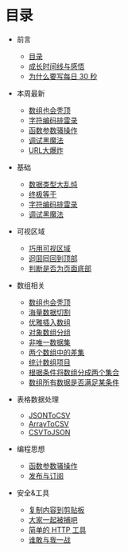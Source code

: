 # 目录

* 前言
    * [目录](SUMMARY.md)
    * [成长时间线与感悟](TIMELINE.md)
    * [为什么要写每日 30 秒](WAY.md)

* 本周最新
    * [数组也会秃顶](posts/sparse-array.md)
    * [字符编码排雷录](posts/unicode.md)
    * [函数参数骚操作](posts/function-params.md)
    * [调试黑魔法](posts/super-console.md)
    * [URL大爆炸](posts/url.md)

* 基础
    * [数据类型大乱炖](posts/type.md)
    * [终极等于](posts/equals.md)
    * [字符编码排雷录](posts/unicode.md)
    * [调试黑魔法](posts/super-console.md)

* 可视区域
    * [巧用可视区域](posts/in-viewport.md)
    * [迴囬囘回到顶部](posts/scroll.md)
    * [判断是否为页面底部](posts/bottom-visible.md)

* 数组相关
    * [数组也会秃顶](posts/sparse-array.md)
    * [海量数据切割](posts/chunk.md)
    * [优雅插入数组](posts/insert-item-inside-an-array.md)
    * [对象数组分组](posts/group-by.md)
    * [非唯一数据集](posts/non-unique.md)
    * [两个数组中的差集](posts/difference.md)
    * [统计数组项目](posts/count.md)
    * [根据条件将数组分成两个集合](posts/bifurcate.md)
    * [数组所有数据是否满足某条件](posts/all.md)

* 表格数据处理
    * [JSONToCSV](posts/json-to-csv.md)
    * [ArrayToCSV](posts/array-to-csv.md)
    * [CSVToJSON](posts/csv-to-json.md)

* 编程思想
    * [函数参数骚操作](posts/function-params.md)
    * [发布与订阅](posts/event.md)

* 安全&工具
    * [复制内容到剪贴板](posts/copy-to-clipboard.md)
    * [大家一起被捕吧](posts/lets-get-arrested.md)
    * [简单的 HTTP 工具](posts/simple-http.md)
    * [谁敢与我一战](posts/benchmark.md)